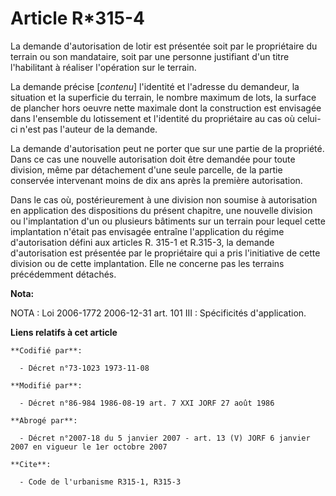 # Article R*315-4

La demande d'autorisation de lotir est présentée soit par le propriétaire du terrain ou son mandataire, soit par une personne
justifiant d'un titre l'habilitant à réaliser l'opération sur le terrain.

La demande précise [*contenu*] l'identité et l'adresse du demandeur, la situation et la superficie du terrain, le nombre
maximum de lots, la surface de plancher hors oeuvre nette maximale dont la construction est envisagée dans l'ensemble du
lotissement et l'identité du propriétaire au cas où celui-ci n'est pas l'auteur de la demande.

La demande d'autorisation peut ne porter que sur une partie de la propriété. Dans ce cas une nouvelle autorisation doit être
demandée pour toute division, même par détachement d'une seule parcelle, de la partie conservée intervenant moins de dix ans
après la première autorisation.

Dans le cas où, postérieurement à une division non soumise à autorisation en application des dispositions du présent
chapitre, une nouvelle division ou l'implantation d'un ou plusieurs bâtiments sur un terrain pour lequel cette implantation
n'était pas envisagée entraîne l'application du régime d'autorisation défini aux articles R. 315-1 et R.315-3, la demande
d'autorisation est présentée par le propriétaire qui a pris l'initiative de cette division ou de cette implantation. Elle ne
concerne pas les terrains précédemment détachés.

**Nota:**

NOTA : Loi 2006-1772 2006-12-31 art. 101 III : Spécificités d'application.

**Liens relatifs à cet article**

	**Codifié par**:

	  - Décret n°73-1023 1973-11-08

	**Modifié par**:

	  - Décret n°86-984 1986-08-19 art. 7 XXI JORF 27 août 1986

	**Abrogé par**:

	  - Décret n°2007-18 du 5 janvier 2007 - art. 13 (V) JORF 6 janvier 2007 en vigueur le 1er octobre 2007

	**Cite**:

	  - Code de l'urbanisme R315-1, R315-3
